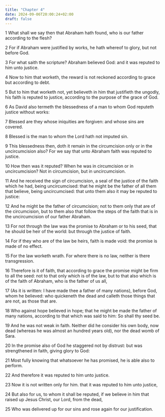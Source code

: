 ```yaml
---
title: "Chapter 4"
date: 2024-09-06T20:00:24+02:00
draft: false
---
```



1 What shall we say then that Abraham hath found, who is our father according to the flesh?

2 For if Abraham were justified by works, he hath whereof to glory, but not before God.

3 For what saith the scripture? Abraham believed God: and it was reputed to him unto justice.

4 Now to him that worketh, the reward is not reckoned according to grace but according to debt.

5 But to him that worketh not, yet believeth in him that justifieth the ungodly, his faith is reputed to justice, according to the purpose of the grace of God.

6 As David also termeth the blessedness of a man to whom God reputeth justice without works:

7 Blessed are they whose iniquities are forgiven: and whose sins are covered.

8 Blessed is the man to whom the Lord hath not imputed sin.

9 This blessedness then, doth it remain in the circumcision only or in the uncircumcision also? For we say that unto Abraham faith was reputed to justice.

10 How then was it reputed? When he was in circumcision or in uncircumcision? Not in circumcision, but in uncircumcision.

11 And he received the sign of circumcision, a seal of the justice of the faith which he had, being uncircumcised: that he might be the father of all them that believe, being uncircumcised: that unto them also it may be reputed to justice:

12 And he might be the father of circumcision; not to them only that are of the circumcision, but to them also that follow the steps of the faith that is in the uncircumcision of our father Abraham.

13 For not through the law was the promise to Abraham or to his seed, that he should be heir of the world: but through the justice of faith.

14 For if they who are of the law be heirs, faith is made void: the promise is made of no effect.

15 For the law worketh wrath. For where there is no law, neither is there transgression.

16 Therefore is it of faith, that according to grace the promise might be firm to all the seed: not to that only which is of the law, but to that also which is of the faith of Abraham, who is the father of us all,

17 (As it is written: I have made thee a father of many nations), before God, whom he believed: who quickeneth the dead and calleth those things that are not, as those that are.

18 Who against hope believed in hope; that he might be made the father of many nations, according to that which was said to him: So shall thy seed be.

19 And he was not weak in faith. Neither did he consider his own body, now dead (whereas he was almost an hundred years old), nor the dead womb of Sara.

20 In the promise also of God he staggered not by distrust: but was strengthened in faith, giving glory to God:

21 Most fully knowing that whatsoever he has promised, he is able also to perform.

22 And therefore it was reputed to him unto justice.

23 Now it is not written only for him. that it was reputed to him unto justice,

24 But also for us, to whom it shall be reputed, if we believe in him that raised up Jesus Christ, our Lord, from the dead,

25 Who was delivered up for our sins and rose again for our justification.

